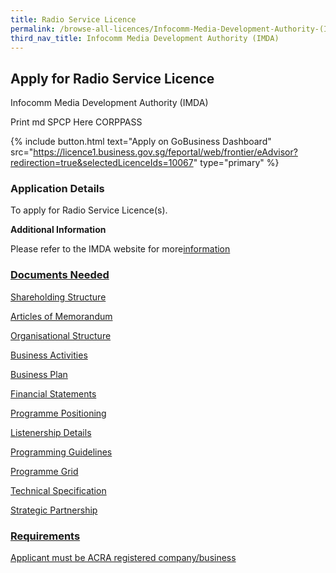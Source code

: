 ```yaml
---
title: Radio Service Licence
permalink: /browse-all-licences/Infocomm-Media-Development-Authority-(IMDA)/Radio-Service-Licence
third_nav_title: Infocomm Media Development Authority (IMDA)
---
```


## Apply for Radio Service Licence

Infocomm Media Development Authority (IMDA)

Print md SPCP Here CORPPASS

{% include button.html text="Apply on GoBusiness Dashboard" src="https://licence1.business.gov.sg/feportal/web/frontier/eAdvisor?redirection=true&selectedLicenceIds=10067" type="primary" %}

### Application Details

<p>To apply for Radio Service Licence(s).</p>

**Additional Information**

<p>Please refer to the IMDA website for more<a href="https://www.imda.gov.sg/regulations-licensing-and-consultations/licensing/licences/licence-for-the-provision-of-broadcasting-services/free-to-air-nationwide-radio-service-licence" target="_blank" rel="noopener">information</p>

### Documents Needed

Shareholding Structure

Articles of Memorandum

Organisational Structure

Business Activities

Business Plan

Financial Statements

Programme Positioning

Listenership Details

Programming Guidelines

Programme Grid

Technical Specification

Strategic Partnership

### Requirements

Applicant must be ACRA registered company/business

